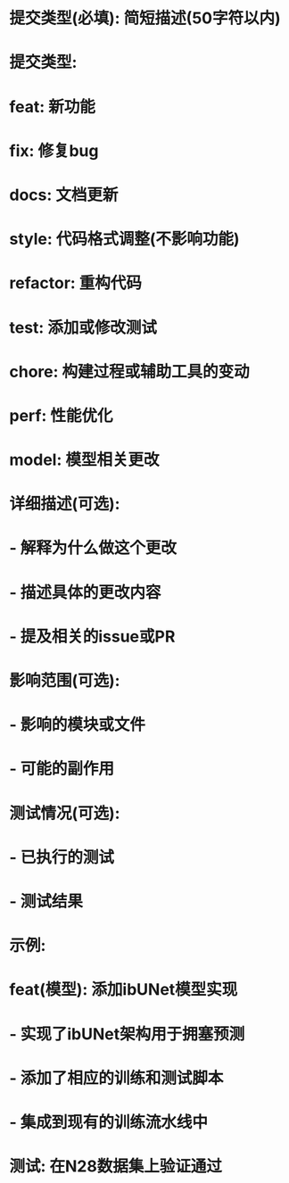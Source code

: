 # 提交类型(必填): 简短描述(50字符以内)

# 提交类型:
# feat: 新功能
# fix: 修复bug
# docs: 文档更新
# style: 代码格式调整(不影响功能)
# refactor: 重构代码
# test: 添加或修改测试
# chore: 构建过程或辅助工具的变动
# perf: 性能优化
# model: 模型相关更改

# 详细描述(可选):
# - 解释为什么做这个更改
# - 描述具体的更改内容
# - 提及相关的issue或PR

# 影响范围(可选):
# - 影响的模块或文件
# - 可能的副作用

# 测试情况(可选):
# - 已执行的测试
# - 测试结果

# 示例:
# feat(模型): 添加ibUNet模型实现
# 
# - 实现了ibUNet架构用于拥塞预测
# - 添加了相应的训练和测试脚本
# - 集成到现有的训练流水线中
# 
# 测试: 在N28数据集上验证通过
